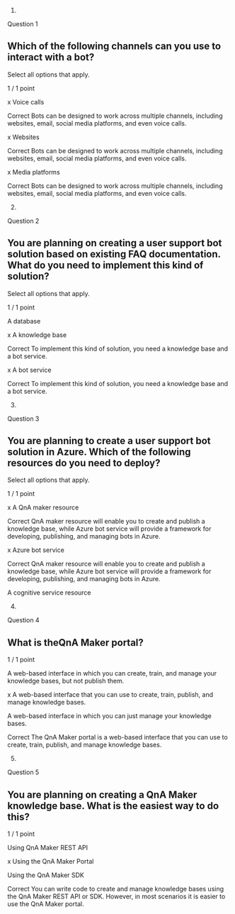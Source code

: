 1.
Question 1
## Which of the following channels can you use to interact with a bot?

Select all options that apply.

1 / 1 point

x Voice calls

Correct
Bots can be designed to work across multiple channels, including websites, email, social media platforms, and even voice calls.


x Websites

Correct
Bots can be designed to work across multiple channels, including websites, email, social media platforms, and even voice calls.


x Media platforms

Correct
Bots can be designed to work across multiple channels, including websites, email, social media platforms, and even voice calls.

2.
Question 2
## You are planning on creating a user support bot solution based on existing FAQ documentation. What do you need to implement this kind of solution?

Select all options that apply.

1 / 1 point

A database


x A knowledge base

Correct
To implement this kind of solution, you need a knowledge base and a bot service.


x A bot service

Correct
To implement this kind of solution, you need a knowledge base and a bot service.

3.
Question 3
## You are planning to create a user support bot solution in Azure. Which of the following resources do you need to deploy?

Select all options that apply.

1 / 1 point

x A QnA maker resource

Correct
QnA maker resource will enable you to create and publish a knowledge base, while Azure bot service will provide a framework for developing, publishing, and managing bots in Azure.


x Azure bot service

Correct
QnA maker resource will enable you to create and publish a knowledge base, while Azure bot service will provide a framework for developing, publishing, and managing bots in Azure.


A cognitive service resource

4.
Question 4
## What is theQnA Maker portal?

1 / 1 point

A web-based interface in which you can create, train, and manage your knowledge bases, but not publish them.


x A web-based interface that you can use to create, train, publish, and manage knowledge bases.


A web-based interface in which you can just manage your knowledge bases.

Correct
The QnA Maker portal is a web-based interface that you can use to create, train, publish, and manage knowledge bases.

5.
Question 5
## You are planning on creating a QnA Maker knowledge base. What is the easiest way to do this?

1 / 1 point

Using QnA Maker REST API


x Using the QnA Maker Portal


Using the QnA Maker SDK

Correct
You can write code to create and manage knowledge bases using the QnA Maker REST API or SDK. However, in most scenarios it is easier to use the QnA Maker portal.